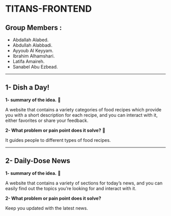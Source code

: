 # TITANS-FRONTEND

## Group Members :
- Abdallah Alabed.
- Abdullah Alabbadi.
- Ayyoub Al Keyyam.
- Ibrahim Alhamshari.
- Latifa Amaireh.
- Sanabel Abu Ezbead.
-------------------------------------------------------------------------------------------------------------------

## 1- Dish a Day!

**1- summary of the idea.** :pushpin:

A website that contains a variety categories of food recipes which provide you with a short description for each recipe, and you can interact with it, either favorites or share your feedback.

  
**2- What problem or pain point does it solve?** :pushpin:

It guides people to different types of food recipes.

-------------------------------------------------------------------------------------------------------------------

## 2- Daily-Dose News

**1- summary of the idea.** :pushpin:
  
A website that contains a variety of sections for today’s news, and you can easily find out the topics you’re looking for and interact with it. 
  
**2- What problem or pain point does it solve?**
  
Keep you updated with the latest news.

